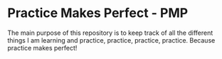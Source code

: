 # Practice Makes Perfect - PMP

The main purpose of this repository is to keep track of all the different things I am learning and practice, practice, practice, practice. 
Because practice makes perfect!
